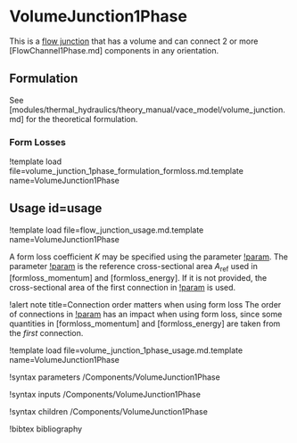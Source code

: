 # VolumeJunction1Phase

This is a [flow junction](component_groups/flow_junction.md) that has a volume
and can connect 2 or more [FlowChannel1Phase.md] components in any orientation.

## Formulation

See [modules/thermal_hydraulics/theory_manual/vace_model/volume_junction.md] for
the theoretical formulation.

### Form Losses

!template load file=volume_junction_1phase_formulation_formloss.md.template name=VolumeJunction1Phase

## Usage id=usage

!template load file=flow_junction_usage.md.template name=VolumeJunction1Phase

A form loss coefficient $K$ may be specified using the parameter
[!param](/Components/VolumeJunction1Phase/K).
The parameter [!param](/Components/VolumeJunction1Phase/A_ref) is the reference
cross-sectional area $A_\text{ref}$ used in [formloss_momentum] and [formloss_energy]. If it is
not provided, the cross-sectional area of the first connection in
[!param](/Components/VolumeJunction1Phase/connections) is used.

!alert note title=Connection order matters when using form loss
The order of connections in [!param](/Components/VolumeJunction1Phase/connections)
has an impact when using form loss, since some quantities in [formloss_momentum] and [formloss_energy]
are taken from the *first* connection.

!template load file=volume_junction_1phase_usage.md.template name=VolumeJunction1Phase

!syntax parameters /Components/VolumeJunction1Phase

!syntax inputs /Components/VolumeJunction1Phase

!syntax children /Components/VolumeJunction1Phase

!bibtex bibliography
